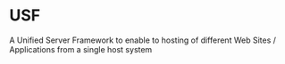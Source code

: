 # USF
A Unified Server Framework to enable to hosting of different Web Sites / Applications from a single host system

